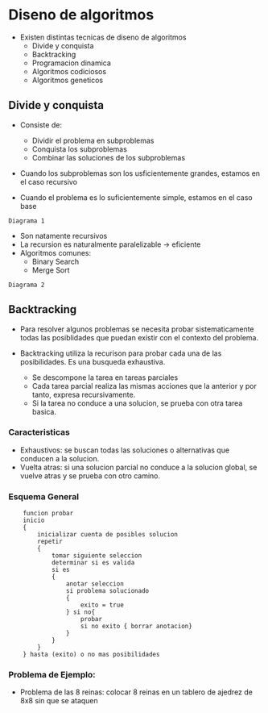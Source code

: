 # Diseno de algoritmos

+ Existen distintas tecnicas de diseno de algoritmos
	- Divide y conquista
	- Backtracking
	- Programacion dinamica
	- Algoritmos codiciosos
	- Algoritmos geneticos
	
## Divide y conquista
+ Consiste de:
	- Dividir el problema en subproblemas
	- Conquista los subproblemas
	- Combinar las soluciones de los subproblemas
	
+ Cuando los subproblemas son los usficientemente grandes, estamos en el caso recursivo

+ Cuando el problema es lo suficientemente simple, estamos en el caso base

`Diagrama 1`

+ Son natamente recursivos
+ La recursion es naturalmente paralelizable -> eficiente
+ Algoritmos comunes:
	- Binary Search
	- Merge Sort
	
`Diagrama 2`

## Backtracking
+ Para resolver algunos problemas se necesita probar sistematicamente todas las posiblidades que puedan existir con el contexto del problema.

+ Backtracking utiliza la recurison para probar cada una de las posibilidades. Es una busqueda exhaustiva.
	- Se descompone la tarea en tareas parciales
	- Cada tarea parcial realiza las mismas acciones que la anterior y por tanto, expresa recursivamente.
	- Si la tarea no conduce a una solucion, se prueba con otra tarea basica.
	
### Caracteristicas
+ Exhaustivos: se buscan todas las soluciones o alternativas que conducen a la solucion.
+ Vuelta atras: si una solucion parcial no conduce a la solucion global, se vuelve atras y se prueba con otro camino.

### Esquema General
```
	funcion probar
	inicio
	{
		inicializar cuenta de posibles solucion
		repetir
		{
			tomar siguiente seleccion
			determinar si es valida
			si es
			{
				anotar seleccion
				si problema solucionado
				{
					exito = true
				} si no{
					probar
					si no exito { borrar anotacion}
				}
			}
		}
	} hasta (exito) o no mas posibilidades
```
### Problema de Ejemplo:
+ Problema de las 8 reinas: colocar 8 reinas en un tablero de ajedrez de 8x8 sin que se ataquen

